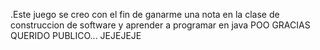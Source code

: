 .Este juego se creo con el fin de ganarme una nota en la clase de  construccion de software y aprender a programar en java POO 
GRACIAS QUERIDO PUBLICO... JEJEJEJE
